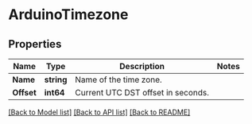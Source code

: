 # ArduinoTimezone

## Properties

Name | Type | Description | Notes
------------ | ------------- | ------------- | -------------
**Name** | **string** | Name of the time zone. | 
**Offset** | **int64** | Current UTC DST offset in seconds. | 

[[Back to Model list]](../README.md#documentation-for-models) [[Back to API list]](../README.md#documentation-for-api-endpoints) [[Back to README]](../README.md)


